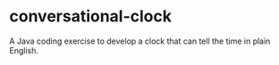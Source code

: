 conversational-clock
====================

A Java coding exercise to develop a clock that can tell the time in plain English.